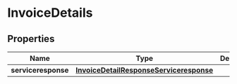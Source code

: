 

# InvoiceDetails


## Properties

| Name | Type | Description | Notes |
|------------ | ------------- | ------------- | -------------|
|**serviceresponse** | [**InvoiceDetailResponseServiceresponse**](InvoiceDetailResponseServiceresponse.md) |  |  [optional] |



